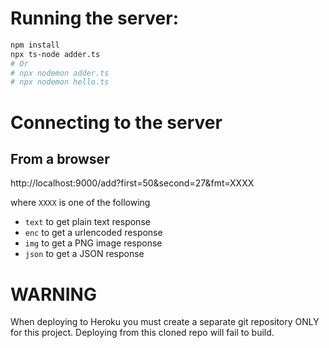 # Running the server:

```bash
npm install
npx ts-node adder.ts
# Or 
# npx nodemon adder.ts
# npx nodemon hello.ts
```

# Connecting to the server

## From a browser

http://localhost:9000/add?first=50&second=27&fmt=XXXX

where `XXXX` is one of the following

* `text` to get plain text response
* `enc` to get a urlencoded response
* `img` to get a PNG image response
* `json` to get a JSON response


# WARNING

When deploying to Heroku you must create a separate git repository ONLY for this project.
Deploying from this cloned repo will fail to build.